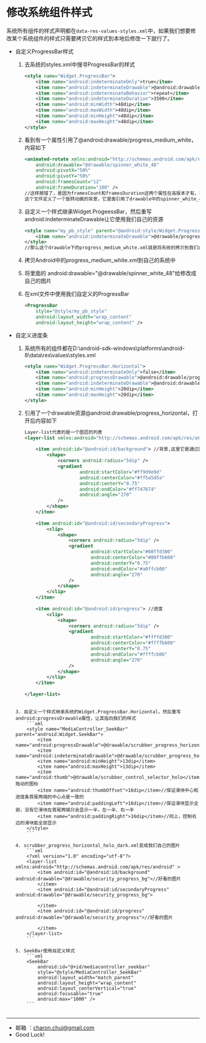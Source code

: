 修改系统组件样式
===

系统所有组件的样式声明都在`data-res-values-styles.xml`中，如果我们想要修改某个系统组件的样式只需要拷贝它的样式到本地后修改一下就行了。

- 自定义ProgressBar样式
	1. 去系统的styles.xml中搜寻ProgressBar的样式                  
		```xml
		<style name="Widget.ProgressBar">
			<item name="android:indeterminateOnly">true</item>
			<item name="android:indeterminateDrawable">@android:drawable/progress_medium_white</item>
			<item name="android:indeterminateBehavior">repeat</item>
			<item name="android:indeterminateDuration">3500</item>
			<item name="android:minWidth">48dip</item>
			<item name="android:maxWidth">48dip</item>
			<item name="android:minHeight">48dip</item>
			<item name="android:maxHeight">48dip</item>
		</style>
		```
	2. 看到有一个属性引用了@android:drawable/progress_medium_white，内容如下          
		```xml
		<animated-rotate xmlns:android="http://schemas.android.com/apk/res/android"
			android:drawable="@drawable/spinner_white_48"
			android:pivotX="50%"
			android:pivotY="50%"
			android:framesCount="12"
			android:frameDuration="100" /> 
		//这样报错了，是因为framesCount和framesDuration这两个属性在高版本才有，在2.2没有所以把这两个属性给去了就可以了
		这个文件定义了一个旋转动画的背景，它里面引用了drawable中的spinner_white_48这个图片
		```
		
	3. 自定义一个样式继承Widget.ProgeessBar，然后重写android:indeterminateDrawable让它使用我们自己的资源
		```xml
		<style name="my_pb_style" parent="@android:style/Widget.ProgressBar">
			<item name="android:indeterminateDrawable">@drawable/progress_medium_white</item>
		</style> 
		//那么这个drawable下的progress_medium_white.xml就是将系统的拷贝到我们自己的程序中

	4. 拷贝Android中的progress_medium_white.xml到自己的系统中
	5. 将里面的 android:drawable="@drawable/spinner_white_48"给修改成自己的图片
	6. 在xml文件中使用我们自定义的ProgressBar         
		```xml
		<ProgressBar
			style="@style/my_pb_style"
			android:layout_width="wrap_content"
			android:layout_height="wrap_content" />
		```

- 自定义进度条
	1. 系统所有的组件都在D:\android-sdk-windows\platforms\android-8\data\res\values\styles.xml
		```xml
		<style name="Widget.ProgressBar.Horizontal">
			<item name="android:indeterminateOnly">false</item>
			<item name="android:progressDrawable">@android:drawable/progress_horizontal</item>
			<item name="android:indeterminateDrawable">@android:drawable/progress_indeterminate_horizontal</item>
			<item name="android:minHeight">20dip</item>
			<item name="android:maxHeight">20dip</item>
		</style>
		```
	2. 引用了一个drawable资源@android:drawable/progress_horizontal，打开后内容如下
		```xml
		Layer-list代表的是一个图层的列表
		<layer-list xmlns:android="http://schemas.android.com/apk/res/android">
		 
			<item android:id="@android:id/background"> //背景,这里它是通过图形资源shape的方式定义的背景
				<shape>
					<corners android:radius="5dip" />
					<gradient
							android:startColor="#ff9d9e9d"
							android:centerColor="#ff5a5d5a"
							android:centerY="0.75"
							android:endColor="#ff747674"
							android:angle="270"
					/>
				</shape>
			</item>
		 
			<item android:id="@android:id/secondaryProgress">
				<clip>
					<shape>
						<corners android:radius="5dip" />
						<gradient
								android:startColor="#80ffd300"
								android:centerColor="#80ffb600"
								android:centerY="0.75"
								android:endColor="#a0ffcb00"
								android:angle="270"
						/>
					</shape>
				</clip>
			</item>
		 
			<item android:id="@android:id/progress"> //进度
				<clip>
					<shape>
						<corners android:radius="5dip" />
						<gradient
								android:startColor="#ffffd300"
								android:centerColor="#ffffb600"
								android:centerY="0.75"
								android:endColor="#ffffcb00"
								android:angle="270"
						/>
					</shape>
				</clip>
			</item>
		 
		</layer-list>
	```
	 
	3. 自定义一个样式继承系统的Widget.ProgressBar.Horizontal，然后重写android:progressDrawable属性，让其指向我们的样式
		```xml
		<style name="MediaController_SeekBar" parent="android:Widget.SeekBar">
			<item name="android:progressDrawable">@drawable/scrubber_progress_horizontal_holo_dark</item>
			<item name="android:indeterminateDrawable">@drawable/scrubber_progress_horizontal_holo_dark</item>
			<item name="android:minHeight">13dip</item>
			<item name="android:maxHeight">13dip</item>
			<item name="android:thumb">@drawable/scrubber_control_selector_holo</item>//拖动的图标
			<item name="android:thumbOffset">16dip</item>//保证滑块中心和进度条首尾两端的中心点是一致的
			<item name="android:paddingLeft">16dip</item>//保证滑块显示全部，没有它滑块在首尾两端只会显示一半，左一半、右一半
			<item name="android:paddingRight">16dip</item>//同上，控制右边的滑块能全部显示
		</style>
		```
	 
	4. scrubber_progress_horizontal_holo_dark.xml变成我们自己的图片
		```xml
		<?xml version="1.0" encoding="utf-8"?>
		<layer-list xmlns:android="http://schemas.android.com/apk/res/android" >
			<item android:id="@android:id/background" android:drawable="@drawable/security_progress_bg">//好看的图片
			</item>
			<item android:id="@android:id/secondaryProgress" android:drawable="@drawable/security_progress_bg">
				
			</item>
			<item android:id="@android:id/progress" android:drawable="@drawable/security_progress">//好看的图片
				
			</item>
		</layer-list>
		```
		
	5. SeekBar使用自定义样式
		```xml
		<SeekBar
			android:id="@+id/mediacontroller_seekbar"
			style="@style/MediaController_SeekBar"
			android:layout_width="match_parent"
			android:layout_height="wrap_content"
			android:layout_centerVertical="true"
			android:focusable="true"
			android:max="1000" />
		```
		
---

- 邮箱 ：charon.chui@gmail.com  
- Good Luck! 
